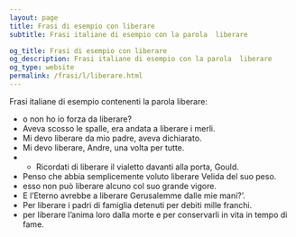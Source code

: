 ```yaml
---
layout: page
title: Frasi di esempio con liberare 
subtitle: Frasi italiane di esempio con la parola  liberare

og_title: Frasi di esempio con liberare 
og_description: Frasi italiane di esempio con la parola  liberare
og_type: website
permalink: /frasi/l/liberare.html
---
```


Frasi italiane di esempio contenenti la parola liberare:


- o non ho io forza da liberare?
- Aveva scosso le spalle, era andata a liberare i merli.
- Mi devo liberare da mio padre, aveva dichiarato.
- Mi devo liberare, Andre, una volta per tutte.
- - Ricordati di liberare il vialetto davanti alla porta, Gould.
- Penso che abbia semplicemente voluto liberare Velida del suo peso.
- esso non può liberare alcuno col suo grande vigore.
- E l’Eterno avrebbe a liberare Gerusalemme dalle mie mani?’.
- Per liberare i padri di famiglia detenuti per debiti mille franchi.
- per liberare l’anima loro dalla morte e per conservarli in vita in tempo di fame.
